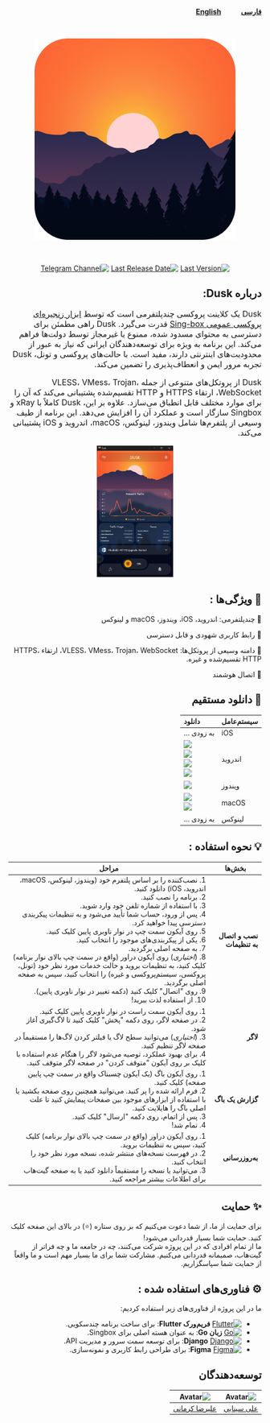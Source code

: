 <div dir="rtl">

[**فارسی**](README_fa.md)&nbsp;&nbsp;&nbsp;&nbsp;&nbsp;&nbsp;&nbsp;&nbsp;&nbsp;&nbsp;[**English**](README.md)


<br>

<p align="center"><img src="https://github.com/dusk-net/dusk/blob/main/assets/launcher_icon.png?raw=true" /></p>
<br>

<div align="center">

<!--
![Dusk logo + text](https://placehold.co/600x400)
    -->

[![Last Version](https://img.shields.io/github/release/dusk-net/dusk/all.svg?style=flat-square)](https://github.com/dusk-net/dusk/releases) [![Last Release Date](https://img.shields.io/github/release-date/dusk-net/dusk.svg?style=flat-square)](https://github.com/dusk-net/dusk/releases) [![Telegram Channel](https://img.shields.io/badge/Telegram_Channel-Join%20Us-blue?style=flat-square&logo=telegram)](https://t.me/dusk_net_team)

</div>

## درباره Dusk:

<div dir="rtl" style="font-size: 16px">
Dusk یک کلاینت پروکسی چندپلتفرمی است که توسط <a href="https://github.com/SagerNet/sing-box">ابزار زنجیره‌ای پروکسی عمومی Sing-box</a> قدرت می‌گیرد. Dusk راهی مطمئن برای دسترسی به محتوای مسدود شده، ممنوع یا غیرمجاز توسط دولت‌ها فراهم می‌کند. این برنامه به ویژه برای توسعه‌دهندگان ایرانی که نیاز به عبور از محدودیت‌های اینترنتی دارند، مفید است. با حالت‌های پروکسی و تونل، Dusk تجربه مرور ایمن و انعطاف‌پذیری را تضمین می‌کند.

Dusk از پروتکل‌های متنوعی از جمله VLESS، VMess، Trojan، WebSocket، ارتقاء HTTPS و HTTP تقسیم‌شده پشتیبانی می‌کند که آن را برای موارد مختلف قابل انطباق می‌سازد. علاوه بر این، Dusk کاملاً با xRay و Singbox سازگار است و عملکرد آن را افزایش می‌دهد. این برنامه از طیف وسیعی از پلتفرم‌ها شامل ویندوز، لینوکس، macOS، اندروید و iOS پشتیبانی می‌کند.
</div>

<div align="center">
    <img width="30%" height="30%" alt="English Demo" src="https://github.com/dusk-net/dusk/blob/main/assets/img.png?raw=true">
</div>


## 💎 ویژگی‌ها :

🔶 چندپلتفرمی: اندروید، iOS، ویندوز، macOS و لینوکس

🔶 رابط کاربری شهودی و قابل دسترسی

🔶 دامنه وسیعی از پروتکل‌ها:
VLESS، VMess، Trojan، WebSocket، ارتقاء HTTPS، HTTP تقسیم‌شده و غیره.

🔶 اتصال هوشمند

## 🔗 دانلود مستقیم

<div align=left>
<table>
    <thead align=left>
        <tr>
            <th>سیستم‌عامل</th>
            <th>دانلود</th>
        </tr>
    </thead>
    <tbody align=left>
        <tr>
        <td>iOS</td>
            <td>
                به زودی ...
            </td>
        </tr>
        <tr>
        <td>اندروید</td>
            <td>
                <a href="https://github.com/dusk-net/dusk/releases/latest/download/Dusk-universal-v0_0_01.apk"><img src="https://img.shields.io/badge/APK-Universal-044d29.svg?logo=android"></a><br>
                <a href="https://github.com/dusk-net/dusk/releases/latest/download/Dusk-arm64-v8a-v0_0_01.apk"><img src="https://img.shields.io/badge/APK-ARMv8-168039.svg?logo=android"></a><br>
                <a href="https://github.com/dusk-net/dusk/releases/latest/download/Dusk-armeabi-v7a-v0_0_01.apk"><img src="https://img.shields.io/badge/APK-ARMv7-45bf55.svg?logo=android"></a><br>
                <a href="https://github.com/dusk-net/dusk/releases/latest/download/Dusk-x86_64-v0_0_01.apk"><img src="https://img.shields.io/badge/APK-x64-96ed89.svg?logo=android"></a>
            </td>
        </tr>
        <tr>
            <td>ویندوز</td>
            <td>
                <a href="https://github.com/dusk-net/dusk/releases/latest/download/dusk-0.0.1+1-windows-setup.exe"><img src="https://img.shields.io/badge/Setup-x64-2d7d9a.svg?logo=windows"></a><br>
            </td>
        </tr>
        <tr>
            <td>macOS</td>
            <td>
                <a href=""><img src="https://img.shields.io/badge/DMG-Universal-ea005e.svg?logo=apple"></a><br>
                <a href=""><img src="https://img.shields.io/badge/PKG-Universal-bc544b.svg?logo=apple" /></a>
            </td>
        </tr>
        <tr>
            <td>لینوکس</td>
            <td>
                به زودی ...
            </td>
        </tr>
    </tbody>
</table>

</div>

## 💡 نحوه استفاده :

<table>
  <thead>
    <tr>
      <th><strong>بخش‌ها</strong></th>
      <th><strong>مراحل</strong></th>
    </tr>
  </thead>
  <tbody>
    <tr>
      <td><strong>نصب و اتصال به تنظیمات</strong></td>
      <td>
        1. نصب‌کننده را بر اساس پلتفرم خود (ویندوز، لینوکس، macOS، اندروید، iOS) دانلود کنید.<br>
        2. برنامه را نصب کنید.<br>
        3. با استفاده از شماره تلفن خود وارد شوید.<br>
        4. پس از ورود، حساب شما تأیید می‌شود و به تنظیمات پیکربندی دسترسی پیدا خواهید کرد.<br>
        5. روی آیکون سمت چپ در نوار ناوبری پایین کلیک کنید.<br>
        6. یکی از پیکربندی‌های موجود را انتخاب کنید.<br>
        7. به صفحه اصلی برگردید.<br>
        8. (<em>اختیاری</em>) روی آیکون دراور (واقع در سمت چپ بالای نوار برنامه) کلیک کنید، به تنظیمات بروید و حالت خدمات مورد نظر خود (تونل، پروکسی، سیستم‌پروکسی و غیره) را انتخاب کنید، سپس به صفحه اصلی برگردید.<br>
        9. روی "اتصال" کلیک کنید (دکمه تغییر در نوار ناوبری پایین).<br>
        10. از استفاده لذت ببرید!
      </td>
    </tr>
    <tr>
      <td><strong>لاگر</strong></td>
      <td>
        1. روی آیکون سمت راست در نوار ناوبری پایین کلیک کنید.<br>
        2. در صفحه لاگر، روی دکمه "پخش" کلیک کنید تا لاگ‌گیری آغاز شود.<br>
        3. (<em>اختیاری</em>) می‌توانید سطح لاگ یا فیلتر کردن لاگ‌ها را مستقیماً در صفحه لاگر تنظیم کنید.<br>
        4. برای بهبود عملکرد، توصیه می‌شود لاگر را هنگام عدم استفاده با کلیک بر روی آیکون "متوقف کردن" در صفحه لاگر متوقف کنید.
      </td>
    </tr>
    <tr>
      <td><strong>گزارش یک باگ</strong></td>
      <td>
        1. روی آیکون باگ (یک آیکون چسبناک واقع در سمت چپ پایین صفحه) کلیک کنید.<br>
        2. فرم ارائه شده را پر کنید. می‌توانید همچنین روی صفحه بکشید یا با استفاده از ابزارهای موجود بین صفحات پیمایش کنید تا علت اصلی باگ را هایلایت کنید.<br>
        3. پس از اتمام، روی دکمه "ارسال" کلیک کنید.<br>
        4. تمام شد!
      </td>
    </tr>
    <tr>
      <td><strong>به‌روزرسانی</strong></td>
      <td>
        1. روی آیکون دراور (واقع در سمت چپ بالای نوار برنامه) کلیک کنید، سپس به تنظیمات بروید.<br>
        2. در فهرست نسخه‌های منتشر شده، نسخه مورد نظر خود را انتخاب کنید.<br>
        3. می‌توانید یا نسخه را مستقیماً دانلود کنید یا به صفحه گیت‌هاب برای اطلاعات بیشتر مراجعه کنید.
        </td>
    </tr>
  </tbody>
</table>

## ✨ حمایت

برای حمایت از ما، از شما دعوت می‌کنیم که بر روی ستاره (⭐) در بالای این صفحه کلیک کنید. حمایت شما بسیار قدردانی می‌شود!  
ما از تمام افرادی که در این پروژه شرکت می‌کنند، چه در جامعه ما و چه فراتر از گیت‌هاب، صمیمانه قدردانی می‌کنیم. مشارکت شما برای ما بسیار مهم است و ما واقعاً از حمایت شما سپاسگزاریم.

## ⚙️ فناوری‌های استفاده شده :

ما در این پروژه از فناوری‌های زیر استفاده کردیم:

- [![Flutter](https://img.shields.io/badge/Flutter-02569B?style=for-the-badge&logo=flutter&logoColor=white)](https://flutter.dev) **فریم‌ورک Flutter**: برای ساخت برنامه چندسکویی.
- [![Go](https://img.shields.io/badge/Go-00ADD8?style=for-the-badge&logo=go&logoColor=white)](https://golang.org) **زبان Go**: به عنوان هسته اصلی برای Singbox.
- [![Django](https://img.shields.io/badge/Django-092E20?style=for-the-badge&logo=django&logoColor=white)](https://www.djangoproject.com) **Django**: برای توسعه سمت سرور و مدیریت API.
- [![Figma](https://img.shields.io/badge/Figma-F24E1E?style=for-the-badge&logo=figma&logoColor=white)](https://www.figma.com) **Figma**: برای طراحی رابط کاربری و نمونه‌سازی.

## توسعه‌دهندگان

| ![Avatar](https://avatars.githubusercontent.com/u/38153222?s=400&u=d18ed5e2ac293ec31421fb90d061c5671067351c&v=4) | ![Avatar](https://avatars.githubusercontent.com/u/101239946?v=4) |
|:-------------------------------------------------------------:|:-------------------------------------------------------------:|
|           [علی سینایی](https://github.com/alisinaee)            |           [علیرضا کرمانی](https://github.com/AlirezaKermaniDev)                               |


</div>